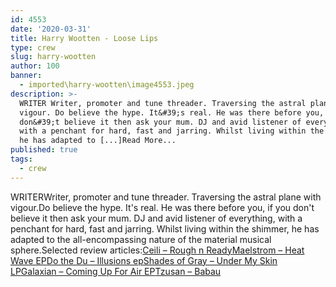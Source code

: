 ```yaml
---
id: 4553
date: '2020-03-31'
title: Harry Wootten - Loose Lips
type: crew
slug: harry-wootten
author: 100
banner:
  - imported\harry-wootten\image4553.jpeg
description: >-
  WRITER Writer, promoter and tune threader. Traversing the astral plane with
  vigour. Do believe the hype. It&#39;s real. He was there before you, if you
  don&#39;t believe it then ask your mum. DJ and avid listener of everything,
  with a penchant for hard, fast and jarring. Whilst living within the shimmer,
  he has adapted to [...]Read More...
published: true
tags:
  - crew
---
```

WRITERWriter, promoter and tune threader. Traversing the astral plane with vigour.Do believe the hype. It's real. He was there before you, if you don't believe it then ask your mum. DJ and avid listener of everything, with a penchant for hard, fast and jarring. Whilst living within the shimmer, he has adapted to the all-encompassing nature of the material musical sphere.Selected review articles:[](http://loose-lips.co.uk/blog/ceili-rough-n-ready)[Ceili – Rough n Ready](http://loose-lips.co.uk/blog/ceili-rough-n-ready)[](http://loose-lips.co.uk/blog/maelstrom-heat-wave-ep)[Maelstrom – Heat Wave EP](http://loose-lips.co.uk/blog/maelstrom-heat-wave-ep)[](http://loose-lips.co.uk/blog/do-the-du-illusions-ep)[Do the Du – Illusions ep](http://loose-lips.co.uk/blog/do-the-du-illusions-ep)[](http://loose-lips.co.uk/blog/shades-of-gray-under-my-skin-lp)[Shades of Gray – Under My Skin LP](http://loose-lips.co.uk/blog/shades-of-gray-under-my-skin-lp)[](http://loose-lips.co.uk/blog/galaxian-coming-up-for-air-ep)[Galaxian – Coming Up For Air EP](http://loose-lips.co.uk/blog/galaxian-coming-up-for-air-ep)[Tzusan – Babau](http://loose-lips.co.uk/blog/tzusan-babau)